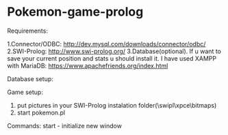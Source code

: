 # Pokemon-game-prolog

Requirements:

  1.Connector/ODBC: http://dev.mysql.com/downloads/connector/odbc/ 
  2.SWI-Prolog: http://www.swi-prolog.org/
  3.Database(optional). If u want to save your current position and stats u should install it. I have used XAMPP with MariaDB: https://www.apachefriends.org/index.html
  
Database setup:

Game setup:
 1. put pictures in your SWI-Prolog instalation folder(\swipl\xpce\bitmaps)
 2. start pokemon.pl

Commands: 
  start - initialize new window
  
